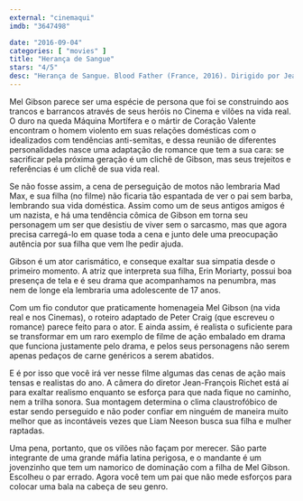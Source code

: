 ```yaml
---
external: "cinemaqui"
imdb: "3647498"

date: "2016-09-04"
categories: [ "movies" ]
title: "Herança de Sangue"
stars: "4/5"
desc: "Herança de Sangue. Blood Father (France, 2016). Dirigido por Jean-François Richet. Escrito por Peter Craig, Andrea Berloff, Peter Craig. Com Mel Gibson, Erin Moriarty, Diego Luna, Michael Parks, William H. Macy, Miguel Sandoval, Dale Dickey, Richard Cabral, Daniel Moncada."
---
```

Mel Gibson parece ser uma espécie de persona que foi se construindo aos trancos e barrancos através de seus heróis no Cinema e vilões na vida real. O duro na queda Máquina Mortífera e o mártir de Coração Valente encontram o homem violento em suas relações domésticas com o idealizados com tendências anti-semitas, e dessa reunião de diferentes personalidades nasce uma adaptação de romance que tem a sua cara: se sacrificar pela próxima geração é um clichê de Gibson, mas seus trejeitos e referências é um clichê de sua vida real.

Se não fosse assim, a cena de perseguição de motos não lembraria Mad Max, e sua filha (no filme) não ficaria tão espantada de ver o pai sem barba, lembrando sua vida doméstica. Assim como um de seus antigos amigos é um nazista, e há uma tendência cômica de Gibson em torna seu personagem um ser que desistiu de viver sem o sarcasmo, mas que agora precisa carregá-lo em quase toda a cena e junto dele uma preocupação autência por sua filha que vem lhe pedir ajuda.

Gibson é um ator carismático, e conseque exaltar sua simpatia desde o primeiro momento. A atriz que interpreta sua filha, Erin Moriarty, possui boa presença de tela e é seu drama que acompanhamos na penumbra, mas nem de longe ela lembraria uma adolescente de 17 anos.

Com um fio condutor que praticamente homenageia Mel Gibson (na vida real e nos Cinemas), o roteiro adaptado de Peter Craig (que escreveu o romance) parece feito para o ator. E ainda assim, é realista o suficiente para se transformar em um raro exemplo de filme de ação embalado em drama que funciona justamente pelo drama, e pelos seus personagens não serem apenas pedaços de carne genéricos a serem abatidos.

E é por isso que você irá ver nesse filme algumas das cenas de ação mais tensas e realistas do ano. A câmera do diretor Jean-François Richet está aí para exaltar realismo enquanto se esforça para que nada fique no caminho, nem a trilha sonora. Sua montagem determina o clima claustrofóbico de estar sendo perseguido e não poder confiar em ninguém de maneira muito melhor que as incontáveis vezes que Liam Neeson busca sua filha e mulher raptadas.

Uma pena, portanto, que os vilões não façam por merecer. São parte integrante de uma grande máfia latina perigosa, e o mandante é um jovenzinho que tem um namorico de dominação com a filha de Mel Gibson. Escolheu o par errado. Agora você tem um pai que não mede esforços para colocar uma bala na cabeça de seu genro.

